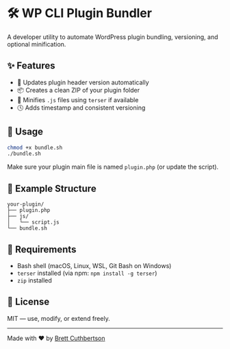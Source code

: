 # 🛠️ WP CLI Plugin Bundler

A developer utility to automate WordPress plugin bundling, versioning, and optional minification.

## ✨ Features

- 🔁 Updates plugin header version automatically
- 📦 Creates a clean ZIP of your plugin folder
- 🧹 Minifies `.js` files using `terser` if available
- 🕓 Adds timestamp and consistent versioning

## 🚀 Usage

```bash
chmod +x bundle.sh
./bundle.sh
```

Make sure your plugin main file is named `plugin.php` (or update the script).

## 📂 Example Structure

```
your-plugin/
├── plugin.php
├── js/
│   └── script.js
└── bundle.sh
```

## 🧪 Requirements

- Bash shell (macOS, Linux, WSL, Git Bash on Windows)
- `terser` installed (via npm: `npm install -g terser`)
- `zip` installed

## 🪪 License

MIT — use, modify, or extend freely.

---

Made with ❤️ by [Brett Cuthbertson](https://github.com/physicsisrelativelycool)
